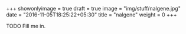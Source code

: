 +++
showonlyimage = true
draft = true
image = "img/stuff/nalgene.jpg"
date = "2016-11-05T18:25:22+05:30"
title = "nalgene"
weight = 0
+++

TODO Fill me in.

